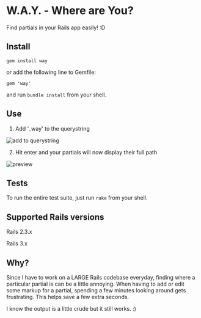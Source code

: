 W.A.Y. - Where are You?
=======================

Find partials in your Rails app easily! :D

Install
-------

```shell
gem install way
```
or add the following line to Gemfile:

```shell
gem 'way'
```

and run `bundle install` from your shell.

Use
---

1. Add '_way' to the querystring

![add to querystring](https://s3.amazonaws.com/kittypizza/way-toolbar.png)

2. Hit enter and your partials will now display their full path

![preview](https://s3.amazonaws.com/kittypizza/way-preview.png)

Tests
-----

To run the entire test suite, just run `rake` from your shell.

Supported Rails versions
------------------------

Rails 2.3.x

Rails 3.x

Why?
---

Since I have to work on a LARGE Rails codebase everyday, finding where a
particular partial is can be a little annoying. When having to add or
edit some markup for a partial, spending a few minutes looking around gets
frustrating. This helps save a few extra seconds.

I know the output is a little crude but it still works. :)
